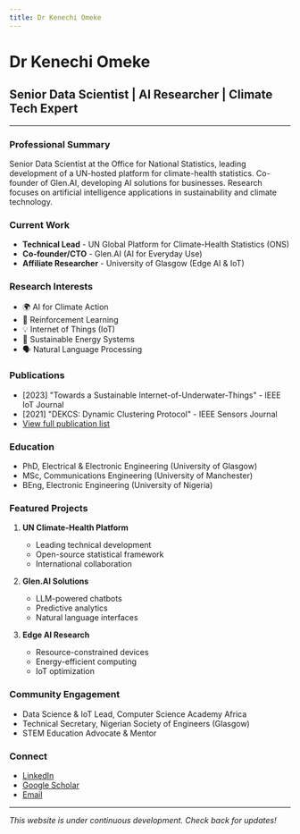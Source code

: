 ```yaml
---
title: Dr Kenechi Omeke
---
```


# Dr Kenechi Omeke
## Senior Data Scientist | AI Researcher | Climate Tech Expert

---
### Professional Summary
Senior Data Scientist at the Office for National Statistics, leading development of a UN-hosted platform for climate-health statistics. Co-founder of Glen.AI, developing AI solutions for businesses. Research focuses on artificial intelligence applications in sustainability and climate technology.

### Current Work
- **Technical Lead** - UN Global Platform for Climate-Health Statistics (ONS)
- **Co-founder/CTO** - Glen.AI (AI for Everyday Use)
- **Affiliate Researcher** - University of Glasgow (Edge AI & IoT)

### Research Interests
- 🌍 AI for Climate Action
- 🤖 Reinforcement Learning
- 💡 Internet of Things (IoT)
- 🔋 Sustainable Energy Systems
- 🗣️ Natural Language Processing

### Publications
- [2023] "Towards a Sustainable Internet-of-Underwater-Things" - IEEE IoT Journal
- [2021] "DEKCS: Dynamic Clustering Protocol" - IEEE Sensors Journal
- [View full publication list](https://scholar.google.com/citations?user=AVOJbh4AAAAJ&hl=en&oi=ao)

### Education
- PhD, Electrical & Electronic Engineering (University of Glasgow)
- MSc, Communications Engineering (University of Manchester)
- BEng, Electronic Engineering (University of Nigeria)

### Featured Projects
1. **UN Climate-Health Platform**
   - Leading technical development
   - Open-source statistical framework
   - International collaboration

2. **Glen.AI Solutions**
   - LLM-powered chatbots
   - Predictive analytics
   - Natural language interfaces

3. **Edge AI Research**
   - Resource-constrained devices
   - Energy-efficient computing
   - IoT optimization

### Community Engagement
- Data Science & IoT Lead, Computer Science Academy Africa
- Technical Secretary, Nigerian Society of Engineers (Glasgow)
- STEM Education Advocate & Mentor

### Connect
- [LinkedIn](www.linkedin.com/in/kenomeke)
- [Google Scholar](https://scholar.google.com/citations?user=AVOJbh4AAAAJ&hl=en&oi=ao)
- [Email](mailomeke@gmail.com)

---
*This website is under continuous development. Check back for updates!*
